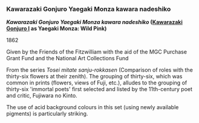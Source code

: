 ### Kawarazaki Gonjuro Yaegaki Monza kawara nadeshiko

**_Kawarazaki Gonjuro Yaegaki Monza kawara nadeshiko_ ([Kawarazaki Gonjuro I](/exhibition/group-18) as Yaegaki Monza: Wild Pink)**

1862

Given by the Friends of the Fitzwilliam with the aid of the MGC Purchase Grant Fund and the National Art Collections Fund

From the series _Tosei mitate sanju-rokkasen_ (Comparison of roles with the thirty-six flowers at their zenith). The grouping of thirty-six, which was common in prints (flowers, views of Fuji, etc.), alludes to the grouping of thirty-six 'immortal poets' first selected and listed by the 11th-century poet and critic, Fujiwara no Kinto.

The use of acid background colours in this set (using newly available pigments) is particularly striking.
